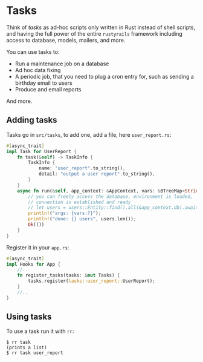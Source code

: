 # Tasks

Think of _tasks_ as ad-hoc scripts only written in Rust instead of shell scripts, and having the full power of the entire `rustyrails` framework including access to database, models, mailers, and more.

You can use tasks to:

* Run a maintenance job on a database
* Ad hoc data fixing
* A periodic job, that you need to plug a cron entry for, such as sending a birthday email to users
* Produce and email reports

And more.

## Adding tasks

Tasks go in `src/tasks`, to add one, add a file, here `user_report.rs`:

```rust
#[async_trait]
impl Task for UserReport {
    fn task(&self) -> TaskInfo {
        TaskInfo {
            name: "user_report".to_string(),
            detail: "output a user report".to_string(),
        }
    }
    async fn run(&self, app_context: &AppContext, vars: &BTreeMap<String, String>) -> Result<()> {
        // you can freely access the database, environment is loaded,
        // connection is established and ready
        // let users = users::Entity::find().all(&app_context.db).await?;
        println!("args: {vars:?}");
        println!("done: {} users", users.len());
        Ok(())
    }
}
```

Register it in your `app.rs`:

```rust
#[async_trait]
impl Hooks for App {
    //..
    fn register_tasks(tasks: &mut Tasks) {
        tasks.register(tasks::user_report::UserReport);
    }
    //..
}
```

## Using tasks

To use a task run it with `rr`:

```
$ rr task
(prints a list)
$ rr task user_report
```
